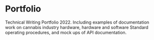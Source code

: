 # Portfolio
Technical Writing Portfolio 2022. Including examples of documentation work on cannabis industry hardware, hardware and software Standard operating procedures, and mock ups of API documentation. 
